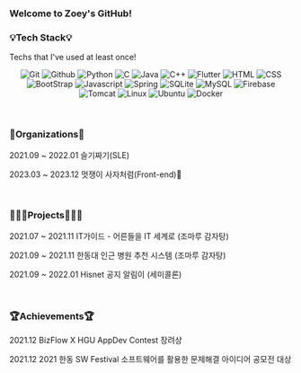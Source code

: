 ### Welcome to Zoey's GitHub!

<h3> 💡Tech Stack💡 </h3>

<p> Techs that I've used at least once! </p>

<p align="center">
          <img alt="Git" src ="https://img.shields.io/badge/Git-EB5500.svg?&style=for-the-badge&logo=Git&logoColor=white"/>
          <img alt="Github" src ="https://img.shields.io/badge/Github-000000.svg?&style=for-the-badge&logo=Github&logoColor=white"/>
          <img alt="Python" src ="https://img.shields.io/badge/Python-3776AB.svg?&style=for-the-badge&logo=Python&logoColor=white"/> 
          <img alt="C" src ="https://img.shields.io/badge/C-8A1800.svg?&style=for-the-badge&logo=C&logoColor=white"/>
          <img alt="Java" src ="https://img.shields.io/badge/Java-fa981b.svg?&style=for-the-badge&logo=Java&logoColor=white"/>
          <img alt="C++" src ="https://img.shields.io/badge/C++-00599d.svg?&style=for-the-badge&logo=C%2B%2B&logoColor=white"/>
          <img alt="Flutter" src ="https://img.shields.io/badge/Flutter-00c7fa.svg?&style=for-the-badge&logo=Flutter&logoColor=white"/>
          <img alt="HTML" src ="https://img.shields.io/badge/HTML-e54d26.svg?&style=for-the-badge&logo=HTML5&logoColor=white"/>
          <img alt="CSS" src ="https://img.shields.io/badge/CSS-0c73b8.svg?&style=for-the-badge&logo=CSS3&logoColor=white"/>
          <img alt="BootStrap" src ="https://img.shields.io/badge/Bootstrap-7952B3.svg?&style=for-the-badge&logo=Bootstrap&logoColor=white"/>
          <img alt="Javascript" src ="https://img.shields.io/badge/Javascript-e7a328.svg?&style=for-the-badge&logo=JavaScript&logoColor=white"/>
          <img alt="Spring" src ="https://img.shields.io/badge/Spring-6db23e.svg?&style=for-the-badge&logo=Spring&logoColor=white"/>
          <img alt="SQLite" src ="https://img.shields.io/badge/SQLite-003c58.svg?&style=for-the-badge&logo=SQLite&logoColor=white"/>
          <img alt="MySQL" src ="https://img.shields.io/badge/MySQL-e06f13.svg?&style=for-the-badge&logo=MySQL&logoColor=white"/>
          <img alt="Firebase" src ="https://img.shields.io/badge/Firebase-FEC800.svg?&style=for-the-badge&logo=Firebase&logoColor=white"/>
          <img alt="Tomcat" src ="https://img.shields.io/badge/Tomcat-00599d.svg?&style=for-the-badge&logo=Apache Tomcat&logoColor=white"/>
          <img alt="Linux" src ="https://img.shields.io/badge/Linux-e7a328.svg?&style=for-the-badge&logo=Linux&logoColor=white"/>
          <img alt="Ubuntu" src ="https://img.shields.io/badge/Ubuntu-670091.svg?&style=for-the-badge&logo=Ubuntu&logoColor=white"/>
          <img alt="Docker" src ="https://img.shields.io/badge/Docker-0C9BF7.svg?&style=for-the-badge&logo=Docker&logoColor=white"/>
          
</p>

<br>
<h3> 👥Organizations👥</h3>
<p> 2021.09 ~ 2022.01 슬기짜기(SLE)</p>
<p> 2023.03 ~ 2023.12 멋쟁이 사자처럼(Front-end)🦁</p>
<br>
<h3> 👩🏻‍💻Projects👩🏻‍💻 </h3>
<p> 2021.07 ~ 2021.11 IT가이드 - 어른들을 IT 세계로 (조마루 감자탕) </p>
<p> 2021.09 ~ 2021.11 한동대 인근 병원 추천 시스템 (조마루 감자탕) </p>
<p> 2021.09 ~ 2022.01 Hisnet 공지 알림이 (세미콜론) </p>
<br>          
<h3> 🏆Achievements🏆 </h3>
<p> 2021.12 BizFlow X HGU AppDev Contest 장려상 </p>
<p> 2021.12 2021 한동 SW Festival 소프트웨어를 활용한 문제해결 아이디어 공모전 대상</p>
